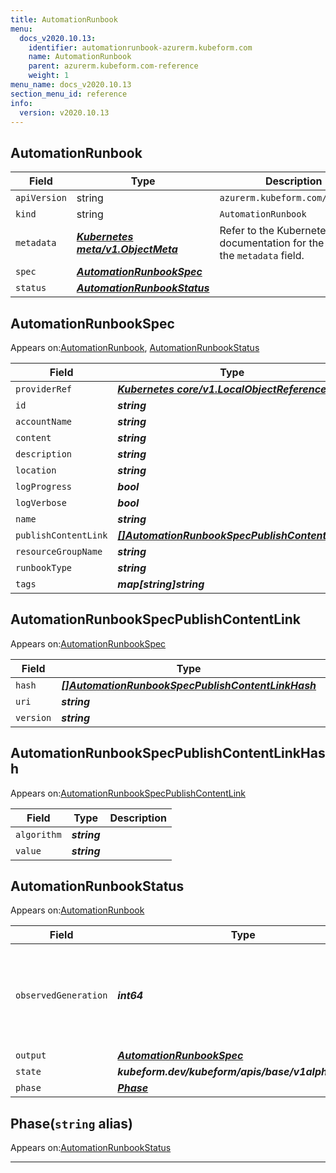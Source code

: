 ```yaml
---
title: AutomationRunbook
menu:
  docs_v2020.10.13:
    identifier: automationrunbook-azurerm.kubeform.com
    name: AutomationRunbook
    parent: azurerm.kubeform.com-reference
    weight: 1
menu_name: docs_v2020.10.13
section_menu_id: reference
info:
  version: v2020.10.13
---
```


## AutomationRunbook
| Field | Type | Description |
| ------ | ----- | ----------- |
| `apiVersion` | string | `azurerm.kubeform.com/v1alpha1` |
|    `kind` | string | `AutomationRunbook` |
| `metadata` | ***[Kubernetes meta/v1.ObjectMeta](https://kubernetes.io/docs/reference/generated/kubernetes-api/v1.13/#objectmeta-v1-meta)***|Refer to the Kubernetes API documentation for the fields of the `metadata` field.|
| `spec` | ***[AutomationRunbookSpec](#automationrunbookspec)***||
| `status` | ***[AutomationRunbookStatus](#automationrunbookstatus)***||
## AutomationRunbookSpec

Appears on:[AutomationRunbook](#automationrunbook), [AutomationRunbookStatus](#automationrunbookstatus)

| Field | Type | Description |
| ------ | ----- | ----------- |
| `providerRef` | ***[Kubernetes core/v1.LocalObjectReference](https://kubernetes.io/docs/reference/generated/kubernetes-api/v1.13/#localobjectreference-v1-core)***||
| `id` | ***string***||
| `accountName` | ***string***||
| `content` | ***string***| ***(Optional)*** |
| `description` | ***string***| ***(Optional)*** |
| `location` | ***string***||
| `logProgress` | ***bool***||
| `logVerbose` | ***bool***||
| `name` | ***string***||
| `publishContentLink` | ***[[]AutomationRunbookSpecPublishContentLink](#automationrunbookspecpublishcontentlink)***||
| `resourceGroupName` | ***string***||
| `runbookType` | ***string***||
| `tags` | ***map[string]string***| ***(Optional)*** |
## AutomationRunbookSpecPublishContentLink

Appears on:[AutomationRunbookSpec](#automationrunbookspec)

| Field | Type | Description |
| ------ | ----- | ----------- |
| `hash` | ***[[]AutomationRunbookSpecPublishContentLinkHash](#automationrunbookspecpublishcontentlinkhash)***| ***(Optional)*** |
| `uri` | ***string***||
| `version` | ***string***| ***(Optional)*** |
## AutomationRunbookSpecPublishContentLinkHash

Appears on:[AutomationRunbookSpecPublishContentLink](#automationrunbookspecpublishcontentlink)

| Field | Type | Description |
| ------ | ----- | ----------- |
| `algorithm` | ***string***||
| `value` | ***string***||
## AutomationRunbookStatus

Appears on:[AutomationRunbook](#automationrunbook)

| Field | Type | Description |
| ------ | ----- | ----------- |
| `observedGeneration` | ***int64***| ***(Optional)*** Resource generation, which is updated on mutation by the API Server.|
| `output` | ***[AutomationRunbookSpec](#automationrunbookspec)***| ***(Optional)*** |
| `state` | ***kubeform.dev/kubeform/apis/base/v1alpha1.State***| ***(Optional)*** |
| `phase` | ***[Phase](#phase)***| ***(Optional)*** |
## Phase(`string` alias)

Appears on:[AutomationRunbookStatus](#automationrunbookstatus)

---

